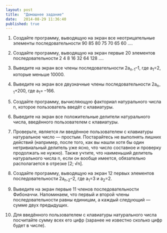 ```yaml
---
layout: post
title:  "Домашнее задание"
date:   2014-08-29 11:36:40
published: true
---
```


1. Создайте программу, выводящую на экран все неотрицательные элементы последовательности 90 85 80 75 70 65 60 ….

1. Создайте программу, выводящую на экран первые 20 элементов последовательности 2 4 8 16 32 64 128 ….

1. Выведите на экран все члены последовательности 2a<sub>n-1</sub>–1, где a<sub>1</sub>=2, которые меньше 10000.

1. Выведите на экран все двузначные члены последовательности 2a<sub>n-1</sub>+200, где a<sub>1</sub>= –166.

1. Создайте программу, вычисляющую факториал натурального числа n, которое пользователь введёт с клавиатуры.

1. Выведите на экран все положительные делители натурального числа, введённого пользователем с клавиатуры.

1. Проверьте, является ли введённое пользователем с клавиатуры натуральное число — простым. Постарайтесь не выполнять лишних действий (например, после того, как вы нашли хотя бы один нетривиальный делитель уже ясно, что число составное и проверку продолжать не нужно). Также учтите, что наименьший делитель натурального числа n, если он вообще имеется, обязательно располагается в отрезке [2; √n].

1. Создайте программу, выводящую на экран 12 первых элементов последовательности 2a<sub>n-2</sub>–2, где a<sub>1</sub>=3 и a<sub>2</sub>=2.

1. Выведите на экран первые 11 членов последовательности Фибоначчи. Напоминаем, что первый и второй члены последовательности равны единицам, а каждый следующий — сумме двух предыдущих.

1. Для введённого пользователем с клавиатуры натурального числа посчитайте сумму всех его цифр (заранее не известно сколько цифр будет в числе).
